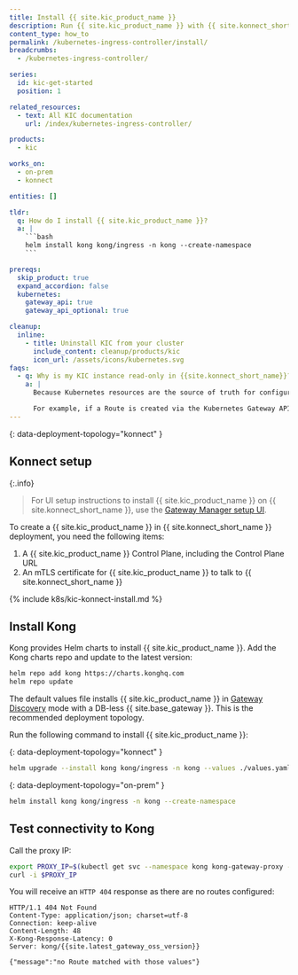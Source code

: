 ```yaml
---
title: Install {{ site.kic_product_name }}
description: Run {{ site.kic_product_name }} with {{ site.konnect_short_name }} or on-prem using Helm
content_type: how_to
permalink: /kubernetes-ingress-controller/install/
breadcrumbs:
  - /kubernetes-ingress-controller/

series:
  id: kic-get-started
  position: 1

related_resources:
  - text: All KIC documentation
    url: /index/kubernetes-ingress-controller/

products:
  - kic

works_on:
  - on-prem
  - konnect

entities: []

tldr:
  q: How do I install {{ site.kic_product_name }}?
  a: |
    ```bash
    helm install kong kong/ingress -n kong --create-namespace
    ```

prereqs:
  skip_product: true
  expand_accordion: false
  kubernetes:
    gateway_api: true
    gateway_api_optional: true

cleanup:
  inline:
    - title: Uninstall KIC from your cluster
      include_content: cleanup/products/kic
      icon_url: /assets/icons/kubernetes.svg
faqs:
  - q: Why is my KIC instance read-only in {{site.konnect_short_name}}?
    a: |
      Because Kubernetes resources are the source of truth for configuring {{ site.base_gateway }} in Kubernetes, the KIC instance configuration in {{site.konnect_short_name}} is marked as read-only. This prevents configuration drift in {{ site.base_gateway }} caused by changes made outside the Ingress or Kubernetes Gateway API.

      For example, if a Route is created via the Kubernetes Gateway API and then modified in {{site.base_gateway}}, those changes wouldn't be reflected in the CRD and would conflict with the desired state defined in the CRD.
---
```


{: data-deployment-topology="konnect" }
## Konnect setup

{:.info}
> For UI setup instructions to install {{ site.kic_product_name }} on {{ site.konnect_short_name }}, use the [Gateway Manager setup UI](https://cloud.konghq.com/us/gateway-manager/create-control-plane).

To create a {{ site.kic_product_name }} in {{ site.konnect_short_name }} deployment, you need the following items:

1. A {{ site.kic_product_name }} Control Plane, including the Control Plane URL
1. An mTLS certificate for {{ site.kic_product_name }} to talk to {{ site.konnect_short_name }}

{% include k8s/kic-konnect-install.md %}

## Install Kong

Kong provides Helm charts to install {{ site.kic_product_name }}. Add the Kong charts repo and update to the latest version:

```bash
helm repo add kong https://charts.konghq.com
helm repo update
```

The default values file installs {{ site.kic_product_name }} in [Gateway Discovery](#) mode with a DB-less {{ site.base_gateway }}. This is the recommended deployment topology.

Run the following command to install {{ site.kic_product_name }}:

{: data-deployment-topology="konnect" }
```bash
helm upgrade --install kong kong/ingress -n kong --values ./values.yaml
```

{: data-deployment-topology="on-prem" }
```bash
helm install kong kong/ingress -n kong --create-namespace
```

## Test connectivity to Kong

Call the proxy IP:

```bash
export PROXY_IP=$(kubectl get svc --namespace kong kong-gateway-proxy -o jsonpath='{range .status.loadBalancer.ingress[0]}{@.ip}{@.hostname}{end}')
curl -i $PROXY_IP
```

You will receive an `HTTP 404` response as there are no routes configured:

```
HTTP/1.1 404 Not Found
Content-Type: application/json; charset=utf-8
Connection: keep-alive
Content-Length: 48
X-Kong-Response-Latency: 0
Server: kong/{{site.latest_gateway_oss_version}}

{"message":"no Route matched with those values"}
```
